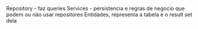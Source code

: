 Repository - faz queries
Services - persistencia e regras de negocio que podem ou não usar repositores
Entidades, representa a tabela e o result set dela
